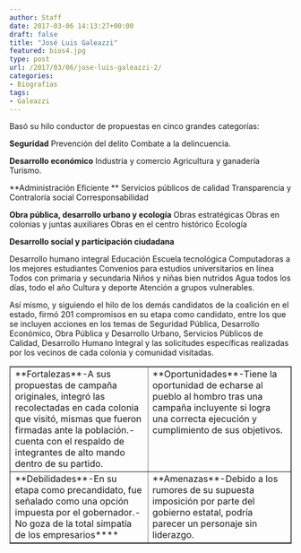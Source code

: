 ```yaml
---
author: Staff
date: 2017-03-06 14:13:27+00:00
draft: false
title: "José Luis Galeazzi"
featured: bios4.jpg
type: post
url: /2017/03/06/jose-luis-galeazzi-2/
categories:
- Biografías
tags:
- Galeazzi
---
```



Basó su hilo conductor de propuestas en cinco grandes categorías:

**Seguridad**
Prevención del delito
Combate a la delincuencia.

**Desarrollo económico**
Industria y comercio
Agricultura y ganadería
Turismo.

**Administración Eficiente **
Servicios públicos de calidad
Transparencia y Contraloría social
Corresponsabilidad

**Obra pública, desarrollo urbano y ecología**
Obras estratégicas
Obras en colonias y juntas auxiliares
Obras en el centro histórico
Ecología

**Desarrollo social y participación ciudadana**

Desarrollo humano integral
Educación
Escuela tecnológica
Computadoras a los mejores estudiantes
Convenios para estudios universitarios en línea
Todos con primaria y secundaria
Niños y niñas bien nutridos
Agua todos los días, todo el año
Cultura y deporte
Atención a grupos vulnerables.

Así mismo, y siguiendo el hilo de los demás candidatos de la coalición en el estado, firmó 201 compromisos en su etapa como candidato, entre los que se incluyen acciones en los temas de Seguridad Pública, Desarrollo Económico, Obra Pública y Desarrollo Urbano, Servicios Públicos de Calidad, Desarrollo Humano Integral y las solicitudes específicas realizadas por los vecinos de cada colonia y comunidad visitadas.
<table cellpadding="0" cellspacing="0" border="1" >
<tbody >
<tr >

<td width="299" valign="top" >**Fortalezas**-A sus propuestas de campaña originales, integró las recolectadas en cada colonia que visitó, mismas que fueron firmadas ante la población.-cuenta con el respaldo de integrantes de alto mando dentro de su partido.
</td>

<td width="299" valign="top" >**Oportunidades**-Tiene la oportunidad de echarse al pueblo al hombro tras una campaña incluyente si logra una correcta ejecución y cumplimiento de sus objetivos.
</td>
</tr>
<tr >

<td width="299" valign="top" >**Debilidades**-En su etapa como precandidato, fue señalado como una opción impuesta por el gobernador.-No goza de la total simpatía de los empresarios****
</td>

<td width="299" valign="top" >**Amenazas**-Debido a los rumores de su supuesta imposición por parte del gobierno estatal, podría parecer un personaje sin liderazgo.
</td>
</tr>
</tbody>
</table>


		
